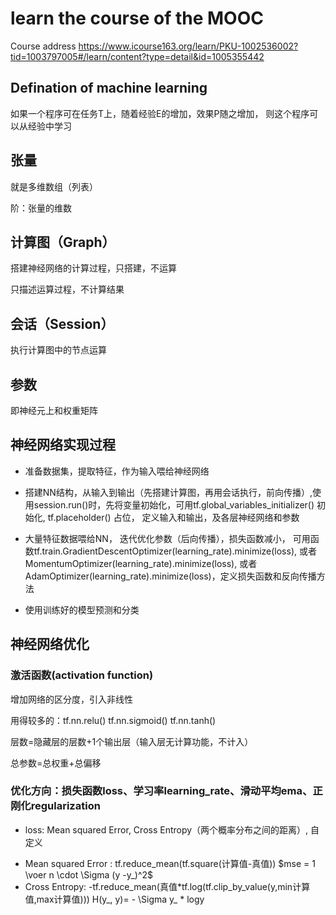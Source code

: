 # learn the course of the MOOC

Course address https://www.icourse163.org/learn/PKU-1002536002?tid=1003797005#/learn/content?type=detail&id=1005355442

## Defination of machine learning

如果一个程序可在任务T上，随着经验E的增加，效果P随之增加， 则这个程序可以从经验中学习

## 张量

就是多维数组（列表）

阶：张量的维数

## 计算图（Graph）

搭建神经网络的计算过程，只搭建，不运算

只描述运算过程，不计算结果

## 会话（Session）

执行计算图中的节点运算

## 参数

 即神经元上和权重矩阵

## 神经网络实现过程

- 准备数据集，提取特征，作为输入喂给神经网络

- 搭建NN结构，从输入到输出（先搭建计算图，再用会话执行，前向传播）,使用session.run()时，先将变量初始化，可用tf.global_variables_initializer() 初始化, tf.placeholder() 占位， 定义输入和输出，及各层神经网络和参数

- 大量特征数据喂给NN， 迭代优化参数（后向传播），损失函数减小， 可用函数tf.train.GradientDescentOptimizer(learning_rate).minimize(loss),  或者 MomentumOptimizer(learning_rate).minimize(loss), 或者 AdamOptimizer(learning_rate).minimize(loss)，定义损失函数和反向传播方法

-  使用训练好的模型预测和分类

##  神经网络优化

### 激活函数(activation function)

增加网络的区分度，引入非线性

用得较多的：tf.nn.relu() tf.nn.sigmoid() tf.nn.tanh()

层数=隐藏层的层数+1个输出层（输入层无计算功能，不计入）

总参数=总权重+总偏移

### 优化方向：损失函数loss、学习率learning_rate、滑动平均ema、正刚化regularization

- loss: Mean squared Error, Cross Entropy（两个概率分布之间的距离）, 自定义
* Mean squared Error : tf.reduce_mean(tf.square(计算值-真值)) $mse = 1 \voer n \cdot \Sigma (y -y_)^2$
* Cross Entropy: -tf.reduce_mean(真值*tf.log(tf.clip_by_value(y,min计算值,max计算值))) H(y_, y)= - \Sigma y_ * logy
